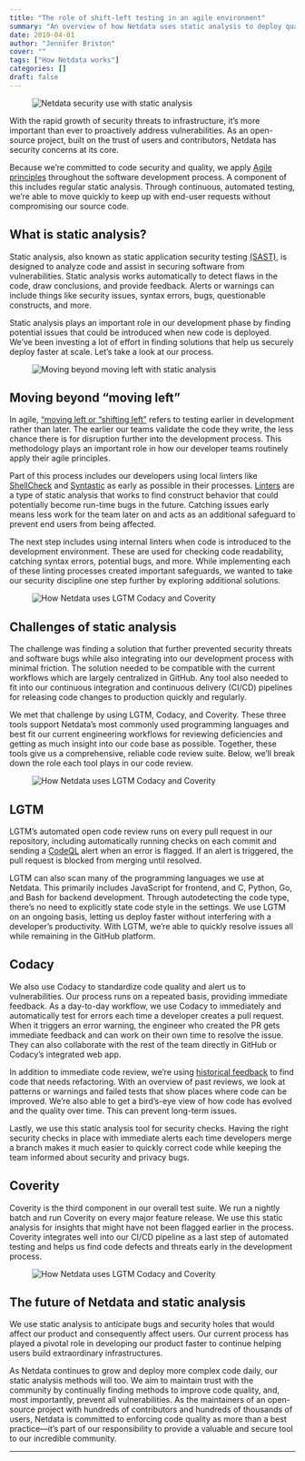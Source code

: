 ```yaml
---
title: "The role of shift-left testing in an agile environment"
summary: "An overview of how Netdata uses static analysis to deploy quality code at scale while preventing security and vulnerability issues"
date: 2019-04-01
author: "Jennifer Briston"
cover: ""
tags: ["How Netdata works"]
categories: []
draft: false
---
```

<figure>
  <img src="https:/static/img/Netdata Security use with Static Analysis.png" alt="Netdata security use with static analysis">
</figure>

With the rapid growth of security threats to infrastructure, it’s more important than ever to proactively address vulnerabilities. As an open-source project, built on the trust of users and contributors, Netdata has security concerns at its core. 

Because we’re committed to code security and quality, we apply [Agile principles](https://agilemanifesto.org/) throughout the software development process. A component of this includes regular static analysis. Through continuous, automated testing, we’re able to move quickly to keep up with end-user requests without compromising our source code. 

## What is static analysis? 
Static analysis, also known as static application security testing [(SAST)](https://www.gartner.com/en/information-technology/glossary/static-application-security-testing-sast), is designed to analyze code and assist in securing software from vulnerabilities. Static analysis works automatically to detect flaws in the code, draw conclusions, and provide feedback. Alerts or warnings can include things like security issues, syntax errors, bugs, questionable constructs, and more. 

Static analysis plays an important role in our development phase by finding potential issues that could be introduced when new code is deployed. We’ve been investing a lot of effort in finding solutions that help us securely deploy faster at scale. Let’s take a look at our process.     

<figure>
  <img src="static/img/Moving-beyond-moving-left.png" alt="Moving beyond moving left with static analysis">
</figure>

## Moving beyond “moving left”
In agile, [“moving left or “shifting left”](https://dzone.com/articles/the-shift-left-principle-and-devops-1) refers to testing earlier in development rather than later. The earlier our teams validate the code they write, the less chance there is for disruption further into the development process. This methodology plays an important role in how our developer teams routinely apply their agile principles.

Part of this process includes our developers using local linters like [ShellCheck](https://github.com/koalaman/shellcheck) and [Syntastic](https://github.com/vim-syntastic/syntastic) as early as possible in their processes. [Linters](https://en.wikipedia.org/wiki/Lint_(software)) are a type of static analysis that works to find construct behavior that could potentially become run-time bugs in the future. Catching issues early means less work for the team later on and acts as an additional safeguard to prevent end users from being affected. 

The next step includes using internal linters when code is introduced to the development environment. These are used for checking code readability, catching syntax errors, potential bugs, and more. While implementing each of these linting processes created important safeguards, we wanted to take our security discipline one step further by exploring additional solutions. 

<figure>
  <img src="static/img/Static-Analysis-App-Challenges.png" alt="How Netdata uses LGTM Codacy and Coverity">
</figure>

## Challenges of static analysis  
The challenge was finding a solution that further prevented security threats and software bugs while also integrating into our development process with minimal friction. The solution needed to be compatible with the current workflows which are largely centralized in GitHub. Any tool also needed to fit into our continuous integration and continuous delivery (CI/CD) pipelines for releasing code changes to production quickly and regularly. 

We met that challenge by using LGTM, Codacy, and Coverity. These three tools support Netdata’s most commonly used programming languages and best fit our current engineering workflows for reviewing deficiencies and getting as much insight into our code base as possible. Together, these tools give us a comprehensive, reliable code review suite. Below, we’ll break down the role each tool plays in our code review. 

<figure>
  <img src="static/img/LGTM-Codacy-Coverity.png" alt="How Netdata uses LGTM Codacy and Coverity">
</figure>

## LGTM
LGTM’s automated open code review runs on every pull request in our repository, including automatically running checks on each commit and sending a [CodeQL](https://lgtm.com/projects/g/netdata/netdata/alerts/?mode=list) alert when an error is flagged. If an alert is triggered, the pull request is blocked from merging until resolved. 

LGTM can also scan many of the programming languages we use at Netdata. This primarily includes JavaScript for frontend, and C, Python, Go, and Bash for backend development. Through autodetecting the code type, there’s no need to explicitly state code style in the settings. We use LGTM on an ongoing basis, letting us deploy faster without interfering with a developer’s productivity. With LGTM, we’re able to quickly resolve issues all while remaining in the GitHub platform. 

## Codacy
We also use Codacy to standardize code quality and alert us to vulnerabilities. Our process runs on a repeated basis, providing immediate feedback. As a day-to-day workflow, we use Codacy to immediately and automatically test for errors each time a developer creates a pull request. When it triggers an error warning, the engineer who created the PR gets immediate feedback and can work on their own time to resolve the issue. They can also collaborate with the rest of the team directly in GitHub or Codacy’s integrated web app.

In addition to immediate code review, we’re using [historical feedback](https://blog.codacy.com/discover-and-predict-your-code-quality-trends/) to find code that needs refactoring. With an overview of past reviews, we look at patterns or warnings and failed tests that show places where code can be improved. We’re also able to get a bird’s-eye view of how code has evolved and the quality over time. This can prevent long-term issues. 

Lastly, we use this static analysis tool for security checks. Having the right security checks in place with immediate alerts each time developers merge a branch makes it much easier to quickly correct code while keeping the team informed about security and privacy bugs. 

## Coverity 
Coverity is the third component in our overall test suite. We run a nightly batch and run Coverity on every major feature release. We use this static analysis for insights that might have not been flagged earlier in the process. Coverity integrates well into our CI/CD pipeline as a last step of automated testing and helps us find code defects and threats early in the development process. 

<figure>
  <img src="static/img/Future-Netdata-Static-Analysis.png" alt="How Netdata uses LGTM Codacy and Coverity">
</figure>

## The future of Netdata and static analysis 
We use static analysis to anticipate bugs and security holes that would affect our product and consequently affect users. Our current process has played a pivotal role in developing our product faster to continue helping users build extraordinary infrastructures. 

As Netdata continues to grow and deploy more complex code daily, our static analysis methods will too. We aim to maintain trust with the community by continually finding methods to improve code quality, and, most importantly, prevent all vulnerabilities. As the maintainers of an open-source project with hundreds of contributors and hundreds of thousands of users, Netdata is committed to enforcing code quality as more than a best practice––it’s part of our responsibility to provide a valuable and secure tool to our incredible community.

---
